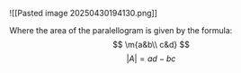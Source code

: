 ![[Pasted image 20250430194130.png]]

Where the area of the paralellogram is given by the formula:
$$
\m{a&b\\ c&d}
$$
$$
|A| = ad - bc
 $$